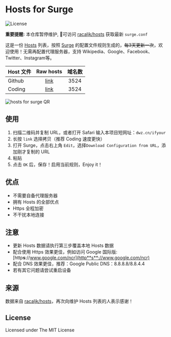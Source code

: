 # Hosts for Surge

![License](https://img.shields.io/badge/License-MIT-orange.svg)

**重要提醒:** 本仓库暂停维护, 可访问 [racaljk/hosts](https://github.com/racaljk/hosts/blob/master/surge.conf) 获取最新 `surge.conf`

这是一份 [Hosts](https://zh.wikipedia.org/wiki/Hosts%E6%96%87%E4%BB%B6) 列表，按照 [Surge](https://itunes.apple.com/cn/app/surge-web-developer-tool-proxy/id1040100637?mt=8) 的配置文件规则生成的，~~每3天更新一次~~，欢迎使用！无需再配置代理服务器，支持 Wikipedia、Google、Facebook、Twitter、Instagram等。

Host 文件 | Raw hosts | 域名数
---------|:---------:|:---------:
Github  | [link](https://raw.githubusercontent.com/ifyour/Hosts-for-Surge/master/hosts.conf) | 3524
Coding | [link](https://coding.net/u/ifyour/p/hosts-for-Surge/git/raw/master/hosts.conf) | 3524

![hosts for surge QR](http://ww2.sinaimg.cn/large/6057861cgw1f2qgmw5a3qg203o03oa9t.gif)

## 使用

1. 扫描二维码并复制 URL，或者打开 Safari 输入本项目短网址：`dwz.cn/ifyour`
2. 长按 `link` 选择拷贝（推荐 Coding 速度更快）
3. 打开 Surge，点击右上角 `Edit`，选择`Download Configuration from URL`，添加刚才复制的 URL
4. 粘贴
5. 点击 `OK` 后，保存！启用当前规则，Enjoy it！

## 优点

* 不需要自备代理服务器
* 拥有 Hosts 的全部优点
* Https 全程加密
* 不干扰本地连接

## 注意

* 更新 Hosts 数据请执行第三步覆盖本地 Hosts 数据
* 配合使用 Https 效果更佳，例如访问 Google 国际版:[http**s**://www.google.com/ncr](http**s**://www.google.com/ncr)
* 配合 DNS 效果更佳，推荐：Google Public DNS：8.8.8.8/8.8.4.4
* 若有其它问题请尝试重启设备

## 来源

数据来自 [racaljk/hosts](https://github.com/racaljk/hosts)，再次向维护 Hosts 列表的人表示感谢！

## License

Licensed under The MIT License
